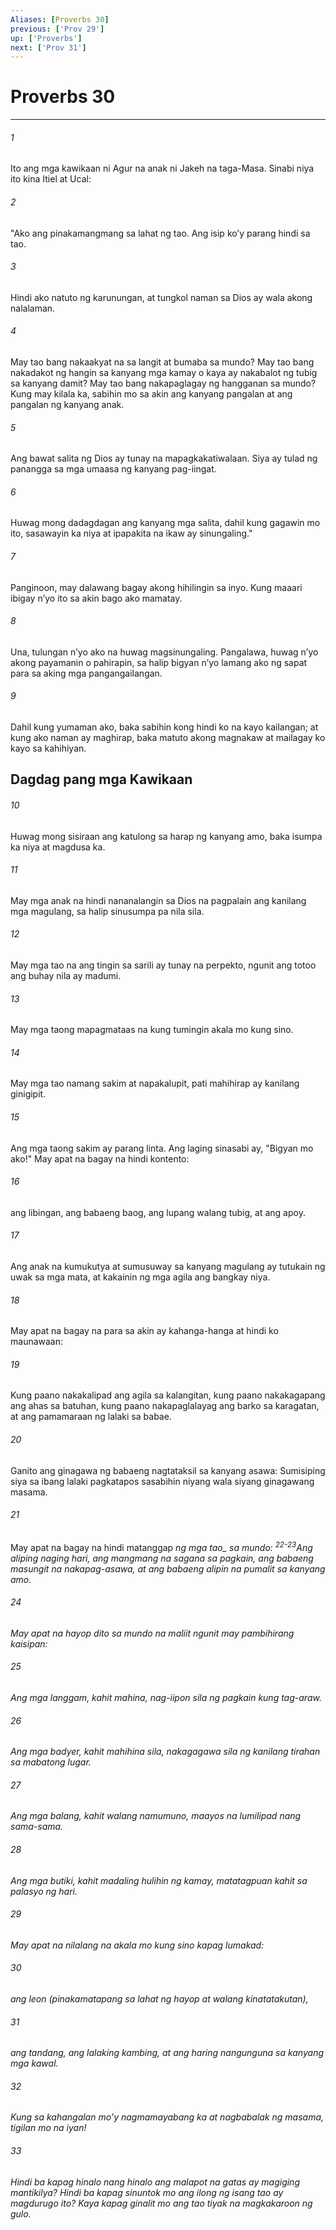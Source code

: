```yaml
---
Aliases: [Proverbs 30]
previous: ['Prov 29']
up: ['Proverbs']
next: ['Prov 31']
---
```

# Proverbs 30

***






















###### 1 










Ito ang mga kawikaan ni Agur na anak ni Jakeh na taga-Masa. Sinabi niya ito kina Itiel at Ucal: 





















###### 2 










"Ako ang pinakamangmang sa lahat ng tao. Ang isip koʼy parang hindi sa tao. 





















###### 3 










Hindi ako natuto ng karunungan, at tungkol naman sa Dios ay wala akong nalalaman. 





















###### 4 










May tao bang nakaakyat na sa langit at bumaba sa mundo? May tao bang nakadakot ng hangin sa kanyang mga kamay o kaya ay nakabalot ng tubig sa kanyang damit? May tao bang nakapaglagay ng hangganan sa mundo? Kung may kilala ka, sabihin mo sa akin ang kanyang pangalan at ang pangalan ng kanyang anak. 





















###### 5 










Ang bawat salita ng Dios ay tunay na mapagkakatiwalaan. Siya ay tulad ng panangga sa mga umaasa ng kanyang pag-iingat. 





















###### 6 










Huwag mong dadagdagan ang kanyang mga salita, dahil kung gagawin mo ito, sasawayin ka niya at ipapakita na ikaw ay sinungaling." 





















###### 7 










Panginoon, may dalawang bagay akong hihilingin sa inyo. Kung maaari ibigay nʼyo ito sa akin bago ako mamatay. 





















###### 8 










Una, tulungan nʼyo ako na huwag magsinungaling. Pangalawa, huwag nʼyo akong payamanin o pahirapin, sa halip bigyan nʼyo lamang ako ng sapat para sa aking mga pangangailangan. 





















###### 9 










Dahil kung yumaman ako, baka sabihin kong hindi ko na kayo kailangan; at kung ako naman ay maghirap, baka matuto akong magnakaw at mailagay ko kayo sa kahihiyan.

## Dagdag pang mga Kawikaan 





















###### 10 










Huwag mong sisiraan ang katulong sa harap ng kanyang amo, baka isumpa ka niya at magdusa ka. 





















###### 11 










May mga anak na hindi nananalangin sa Dios na pagpalain ang kanilang mga magulang, sa halip sinusumpa pa nila sila. 





















###### 12 










May mga tao na ang tingin sa sarili ay tunay na perpekto, ngunit ang totoo ang buhay nila ay madumi. 





















###### 13 










May mga taong mapagmataas na kung tumingin akala mo kung sino. 





















###### 14 










May mga tao namang sakim at napakalupit, pati mahihirap ay kanilang ginigipit. 





















###### 15 










Ang mga taong sakim ay parang linta. Ang laging sinasabi ay, "Bigyan mo ako!" May apat na bagay na hindi kontento: 





















###### 16 










ang libingan, ang babaeng baog, ang lupang walang tubig, at ang apoy. 





















###### 17 










Ang anak na kumukutya at sumusuway sa kanyang magulang ay tutukain ng uwak sa mga mata, at kakainin ng mga agila ang bangkay niya. 





















###### 18 










May apat na bagay na para sa akin ay kahanga-hanga at hindi ko maunawaan: 





















###### 19 










Kung paano nakakalipad ang agila sa kalangitan, kung paano nakakagapang ang ahas sa batuhan, kung paano nakapaglalayag ang barko sa karagatan, at ang pamamaraan ng lalaki sa babae. 





















###### 20 










Ganito ang ginagawa ng babaeng nagtataksil sa kanyang asawa: Sumisiping siya sa ibang lalaki pagkatapos sasabihin niyang wala siyang ginagawang masama. 





















###### 21 










May apat na bagay na hindi matanggap <i class="trans-change">ng mga tao_ sa mundo: <sup class="versenum">22-23</sup>Ang aliping naging hari, ang mangmang na sagana sa pagkain, ang babaeng masungit na nakapag-asawa, at ang babaeng alipin na pumalit sa kanyang amo. 





















###### 24 










May apat na hayop dito sa mundo na maliit ngunit may pambihirang kaisipan: 





















###### 25 










Ang mga langgam, kahit mahina, nag-iipon sila ng pagkain kung tag-araw. 





















###### 26 










Ang mga badyer, kahit mahihina sila, nakagagawa sila ng kanilang tirahan sa mabatong lugar. 





















###### 27 










Ang mga balang, kahit walang namumuno, maayos na lumilipad nang sama-sama. 





















###### 28 










Ang mga butiki, kahit madaling hulihin ng kamay, matatagpuan kahit sa palasyo ng hari. 





















###### 29 










May apat na nilalang na akala mo kung sino kapag lumakad: 





















###### 30 










ang leon (pinakamatapang sa lahat ng hayop at walang kinatatakutan), 





















###### 31 










ang tandang, ang lalaking kambing, at ang haring nangunguna sa kanyang mga kawal. 





















###### 32 










Kung sa kahangalan moʼy nagmamayabang ka at nagbabalak ng masama, tigilan mo na iyan! 





















###### 33 










Hindi ba kapag hinalo nang hinalo ang malapot na gatas ay magiging mantikilya? Hindi ba kapag sinuntok mo ang ilong ng isang tao ay magdurugo ito? Kaya kapag ginalit mo ang tao tiyak na magkakaroon ng gulo.
